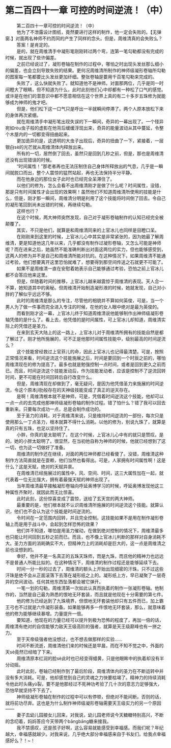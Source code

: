 <h1>第二百四十一章 可控的时间逆流！（中）</h1>
<div id="content">&nbsp&nbsp&nbsp&nbsp&nbsp&nbsp&nbsp&nbsp
 第二百四十一章可控的时间逆流！（中）
 <br/>&nbsp&nbsp&nbsp&nbsp&nbsp&nbsp&nbsp&nbsp
 他为了不泄露设计图纸，竟然要进行这样的制作，他一定会失败的。【无弹窗.】对面两名神师不约而同的产生了同样的念头。但是，周维清真的会失败么？
 <br/>&nbsp&nbsp&nbsp&nbsp&nbsp&nbsp&nbsp&nbsp
 答案！是肯定的。
 <br/>&nbsp&nbsp&nbsp&nbsp&nbsp&nbsp&nbsp&nbsp
 是的，就在周维清手中凝形笔刚刚转过两个弯，连第一笔勾勒都没有完成的时候，就出现了些许偏差。
 <br/>&nbsp&nbsp&nbsp&nbsp&nbsp&nbsp&nbsp&nbsp
 之前已经说过了，凝形卷轴在制作的过程中，哪怕之时出现头发丝那么细小的偏差，也会立刻导致失败的结果。更何况周维清所制作的神师级凝形卷轴所勾勒的图案每一笔都要比头发丝更加纤细。整张卷轴是要用千百笔勾勒来完成的。
 <br/>&nbsp&nbsp&nbsp&nbsp&nbsp&nbsp&nbsp&nbsp
 失败了，这么快就失败了。就知道他不是神师。对面那两位，几乎是同一时间瞪大了眼睛，但不知道为什么，此时此刻他们心中却都有一种松了口气的感觉。或许是在他们的潜意识中都不愿意相信在这个世界上真的有二十多岁五珠修为就能够成为神师的鬼才吧。
 <br/>&nbsp&nbsp&nbsp&nbsp&nbsp&nbsp&nbsp&nbsp
 但是，他们松下这一口气只是呼出一半就瞬间停滞了。两个人原本放松下来的身体再次紧绷。
 <br/>&nbsp&nbsp&nbsp&nbsp&nbsp&nbsp&nbsp&nbsp
 就在周维清手中凝形笔出现失误的下一瞬间，奇异的一幕出现了。一个怪异宛如ròu虫子般的虚影在他背后缓缓浮现出来，奇异的能量波动从其中蔓延，令整个木屋内的一切都变得扭曲起来。
 <br/>&nbsp&nbsp&nbsp&nbsp&nbsp&nbsp&nbsp&nbsp
 更加诡异的是，这透明的大虫子出现后，奇异的扭曲了一下，紧接着，一层银白sè的光芒就从周维清体内释放出来。
 <br/>&nbsp&nbsp&nbsp&nbsp&nbsp&nbsp&nbsp&nbsp
 所有的一切，居然倒了回去，虽然只是回到几秒之前，但是，那也是周维清还没有出现错误的时候。
 <br/>&nbsp&nbsp&nbsp&nbsp&nbsp&nbsp&nbsp&nbsp
 “时间属性！”那老者再也无法压制住自己身体所释放出的气息，几乎是一瞬间就脱口而出，整个人震惊的猛然站起，再也无法保持半分平静。
 <br/>&nbsp&nbsp&nbsp&nbsp&nbsp&nbsp&nbsp&nbsp
 而在他身边的那位女子此时也已经完全呆滞住了。
 <br/>&nbsp&nbsp&nbsp&nbsp&nbsp&nbsp&nbsp&nbsp
 以他们的修为，怎么会看不出周维清刚才是做了什么呢？时间属性，没错，那是只有时间属性才会出现的效果啊！虽然他们不知道周维清所使用的技能是什么，但是，刚才那一瞬间，周维清分明是利用了这个技能将时间倒了回去。令自己的凝形笔回到尚未出错的时候，再继续勾勒。
 <br/>&nbsp&nbsp&nbsp&nbsp&nbsp&nbsp&nbsp&nbsp
 这样也行？
 <br/>&nbsp&nbsp&nbsp&nbsp&nbsp&nbsp&nbsp&nbsp
 在这个时候，两大神师突然发现，自己对于凝形卷轴制作的认知已经完全被颠覆了。
 <br/>&nbsp&nbsp&nbsp&nbsp&nbsp&nbsp&nbsp&nbsp
 其实，不只是他们，就算是和周维清同来的上官冰儿也同样是目瞪口呆。
 <br/>&nbsp&nbsp&nbsp&nbsp&nbsp&nbsp&nbsp&nbsp
 在刚刚来到这里的时候，上官冰儿心中其实是非常紧张的，因为她最了解周维清，更是知道他这几年以来，几乎都没有制作过凝形卷轴，又怎么可能是神师呢？而在进来之后，她虽然不能准确判断出对面这两位的实力，但也能够感受到，这两人的修为并不是自己和周维清所能对抗的。在这种情况下，如果周维清不能通过考验，他们想要离开这里恐怕就难了，想要得到那空间传送之石就更不可能了。
 <br/>&nbsp&nbsp&nbsp&nbsp&nbsp&nbsp&nbsp&nbsp
 如果不是周维清一直在安慰着她表示自己能够通过考验，恐怕之前上官冰儿都不会答应他来这里。
 <br/>&nbsp&nbsp&nbsp&nbsp&nbsp&nbsp&nbsp&nbsp
 但是，伴随着时间的推移，上官冰儿越来越震惊于周维清的表现。天人合一不算，她知道其中的奥秘。但周维清开始制造凝形液的时候，她就发现，自己对小胖的了解似乎远远不够。
 <br/>&nbsp&nbsp&nbsp&nbsp&nbsp&nbsp&nbsp&nbsp
 此时的周维清是那么的专注，尽管他的相貌并不算如何英俊，可是，当一个男人为了做一件事而完全进入专注的时候，在他的女人眼中绝对是最为英俊的。
 <br/>&nbsp&nbsp&nbsp&nbsp&nbsp&nbsp&nbsp&nbsp
 而看到刚才这一幕，上官冰儿终于知道周维清说他能够制作出神师级凝形卷轴凭借的是什么了。看上去，他凭借的是时间属性，可上官冰儿却知道，周维清实际上的凭借还是圣力。
 <br/>&nbsp&nbsp&nbsp&nbsp&nbsp&nbsp&nbsp&nbsp
 在来到玄天大陆上的这一路上，上官冰儿对于周维清所拥有的技能自然是都了解过了。刚才他所施展的，可不正是他那时间属性技能中，级别最高的时间逆流么？
 <br/>&nbsp&nbsp&nbsp&nbsp&nbsp&nbsp&nbsp&nbsp
 这个技能曾经救过上官菲儿的命，因此上官冰儿也记得最清楚。可是，按照正常情况来看，时间逆流这个技能施展之后，时间是要回到一个时辰之前的，哪怕周维清现在的修为提高了。最多也就是勉强控制一点时间，或者是回到更久之前而已。而且，时间逆流这个技能发动后，作为技能发动者，应该是控制不了逆流回转时间，更不可能在时间回转后自行改变什么。
 <br/>&nbsp&nbsp&nbsp&nbsp&nbsp&nbsp&nbsp&nbsp
 但是，周维清现在却做到了，毫无疑问，是因为他凭借圣力来施展的时间逆流，令这个原本jī肋般存在的天神级技能变成了真正的逆天存在。
 <br/>&nbsp&nbsp&nbsp&nbsp&nbsp&nbsp&nbsp&nbsp
 是啊！周维清根本就不是神师，可是，凭借着时间逆流这个技能，他却可以一点一点的去完成他那神师级凝形卷轴的制作过程。错了怕什么？错了我可以回去重新来。只要每次成功一点，总是会制作成功的。
 <br/>&nbsp&nbsp&nbsp&nbsp&nbsp&nbsp&nbsp&nbsp
 至于圣力的消耗，对于周维清来说，只是维持时间逆流的一部份，每次只是使用那么一丁点圣力，根本就算不得什么消耗。以他的修为，别说九珠了，就算是真的只有五珠，也足以坚持住了。
 <br/>&nbsp&nbsp&nbsp&nbsp&nbsp&nbsp&nbsp&nbsp
 小胖，你真的是太聪明了。在这个时候，上官冰儿心中有的就只是赞叹。是的，她的小胖太聪明了。很显然，在当初他自称为神师的时候，他就已经想到了这一切，也为这一切做好了准备。
 <br/>&nbsp&nbsp&nbsp&nbsp&nbsp&nbsp&nbsp&nbsp
 周维清的制作还在继续，对面的两位神师都已经看傻了。没错，周维清这种制作方法简直就是在耍赖，他们当然也看得出。可是，人家拥有时间属性啊！这是什么？这是天赋，绝对的天赋异禀。
 <br/>&nbsp&nbsp&nbsp&nbsp&nbsp&nbsp&nbsp&nbsp
 在周维清已经施展过的属性中，风、空间、时间，这三大属性加在一起，就代表着一位无比强大，拥有着最强天赋的神师出现了。
 <br/>&nbsp&nbsp&nbsp&nbsp&nbsp&nbsp&nbsp&nbsp
 当年周维清最早接触凝形卷轴向呼延奥博学习的时候，呼延奥博发现他这三种属性齐聚时，就因此而无比惊喜。
 <br/>&nbsp&nbsp&nbsp&nbsp&nbsp&nbsp&nbsp&nbsp
 此时此刻，这份惊喜变成了震惊，送给了玄天宫的两大神师。
 <br/>&nbsp&nbsp&nbsp&nbsp&nbsp&nbsp&nbsp&nbsp
 最重要的是，他们根本就不认识周维清所施展的时间逆流这个技能。就算认识，他们也不会认为这个技能是时间逆流的。
 <br/>&nbsp&nbsp&nbsp&nbsp&nbsp&nbsp&nbsp&nbsp
 令时间在一定范围内回转，并且完全控制。这技能如果不是用在制作凝形卷轴上而是用于战斗中，会起到怎样恐怖的效果？
 <br/>&nbsp&nbsp&nbsp&nbsp&nbsp&nbsp&nbsp&nbsp
 他们并不知道，哪怕是用圣力催动，在做到绝对控制的情况下，周维清最多也只能让时间回到五秒之前而已。而且，也不像上官冰儿判断的那样对自身消耗不大。圣力方面的消耗确实不大，但精神力上的消耗却是巨大的，这一点是周维清之前也没想到的。
 <br/>&nbsp&nbsp&nbsp&nbsp&nbsp&nbsp&nbsp&nbsp
 幸好，他并不是一名真正的五珠天珠师，而是九珠，而且他的精神力也远远不是普通人所能比拟的。在这种情况下，周维清的制作过程还是能够延续下去。
 <br/>&nbsp&nbsp&nbsp&nbsp&nbsp&nbsp&nbsp&nbsp
 时间一分一秒的过去了，周维清的额头上开始出现细密的汗珠，只不过这些汗珠是绝不会从正面滚落下去落在凝形纸之上的。凝形纸上方，早已凝聚了一层奇异的空间波动。任何其他东西坠落都会被它弹开。
 <br/>&nbsp&nbsp&nbsp&nbsp&nbsp&nbsp&nbsp&nbsp
 一笔一划的勾勒，周维清第一次如此认真而执着的制作一张凝形卷轴。他制作的，当然是自己最为熟悉的恨地无环套装，而且就是他现在十分需要的第七件。
 <br/>&nbsp&nbsp&nbsp&nbsp&nbsp&nbsp&nbsp&nbsp
 他的修为已经达到了九珠境界，但恨地无环套装他却只有五件而已，加上霸王弓也不过就是六件凝形装备。如果能够再多一件恨地无环套装，那么，就意味着他的修为能够继续暴增。力量提升一倍。
 <br/>&nbsp&nbsp&nbsp&nbsp&nbsp&nbsp&nbsp&nbsp
 要知道，他现在的力量已经可以提升到极为恐怖的程度了，再加一倍的话，周维清有绝对的自信能够力敌天王级高阶的强者，就算是天王级巅峰也有一拼之力。
 <br/>&nbsp&nbsp&nbsp&nbsp&nbsp&nbsp&nbsp&nbsp
 至于天帝级强者他没想过，也不想去做那样的实验……
 <br/>&nbsp&nbsp&nbsp&nbsp&nbsp&nbsp&nbsp&nbsp
 时间不断流逝，周维清他们来的时候还是早晨，而在不知不觉之中，外面的天sè竟然已经暗了下来。
 <br/>&nbsp&nbsp&nbsp&nbsp&nbsp&nbsp&nbsp&nbsp
 周维清原本红润的脸sè此时也已经变得蜡黄，只是他眼眸中的执着却没有半分动摇。
 <br/>&nbsp&nbsp&nbsp&nbsp&nbsp&nbsp&nbsp&nbsp
 此时此刻，卷轴已经制作到了最后阶段，周维清体内的圣力在不断运转中并没有多大消耗。可是，他却感觉到自己的灵魂之力快要枯竭了。精神力的持续消耗令他此时头痛yù裂，要不是他那经过不死神功考验了几十次的意志力足够强大，恐怕早就坚持不下去了。
 <br/>&nbsp&nbsp&nbsp&nbsp&nbsp&nbsp&nbsp&nbsp
 神师级凝形卷轴在制作的过程中可以有停顿，但绝对不能间断。否则的话，就将前功尽弃。这也是为什么制作神师级凝形卷轴需要天王级实力的另一个原因——
 <br/>&nbsp&nbsp&nbsp&nbsp&nbsp&nbsp&nbsp&nbsp
 妻子去幼儿园接女儿回来，对我说，幼儿园老师说今天糖糖特别高兴，不断的念叨着，妈妈答应今天带两个bāngbāng糖来接我。
 <br/>&nbsp&nbsp&nbsp&nbsp&nbsp&nbsp&nbsp&nbsp
 我不禁感叹，还是孩子好啊，这么容易就能感受到幸福感。而我们呢？年纪越大，幸福感就越少。对我来说，几乎绝大部分幸福感来自于书友们。给我点幸福感好么？！~！
 <br/>&nbsp&nbsp&nbsp&nbsp&nbsp&nbsp&nbsp&nbsp
 <br/>&nbsp&nbsp&nbsp&nbsp&nbsp&nbsp&nbsp&nbsp
</div>
